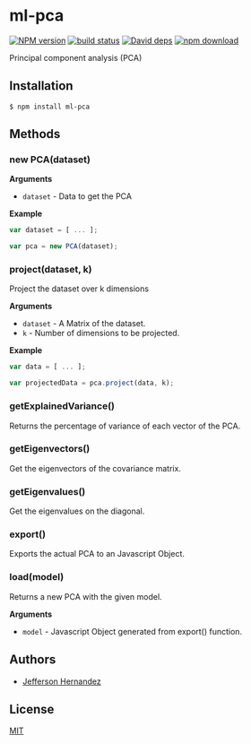 # ml-pca

  [![NPM version][npm-image]][npm-url]
  [![build status][travis-image]][travis-url]
  [![David deps][david-image]][david-url]
  [![npm download][download-image]][download-url]

Principal component analysis (PCA)

## Installation

`$ npm install ml-pca`

## Methods

### new PCA(dataset)

__Arguments__

* `dataset` - Data to get the PCA

__Example__

```js
var dataset = [ ... ];

var pca = new PCA(dataset);
```

### project(dataset, k)

Project the dataset over k dimensions 

__Arguments__

* `dataset` - A Matrix of the dataset.
* `k` - Number of dimensions to be projected.

__Example__

```js
var data = [ ... ];

var projectedData = pca.project(data, k);
```

### getExplainedVariance()

Returns the percentage of variance of each vector of the PCA.

### getEigenvectors()

Get the eigenvectors of the covariance matrix.

### getEigenvalues()

Get the eigenvalues on the diagonal.

### export()

Exports the actual PCA to an Javascript Object.

### load(model)

Returns a new PCA with the given model.

__Arguments__

* `model` - Javascript Object generated from export() function.

## Authors

- [Jefferson Hernandez](https://github.com/JeffersonH44)

## License

  [MIT](./LICENSE)

[npm-image]: https://img.shields.io/npm/v/ml-pca.svg?style=flat-square
[npm-url]: https://npmjs.org/package/ml-pca
[travis-image]: https://img.shields.io/travis/mljs/pca/master.svg?style=flat-square
[travis-url]: https://travis-ci.org/mljs/pca
[david-image]: https://img.shields.io/david/mljs/pca.svg?style=flat-square
[david-url]: https://david-dm.org/mljs/pca
[download-image]: https://img.shields.io/npm/dm/ml-pca.svg?style=flat-square
[download-url]: https://npmjs.org/package/ml-pca
